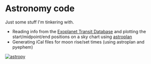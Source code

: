 # Astronomy code

Just some stuff I'm tinkering with.

- Reading info from the [Exoplanet Transit
  Database](http://var2.astro.cz/ETD/predictions.php) and plotting the start/midpoint/end positions on a sky chart using [astroplan](https://github.com/astropy/astroplan)
- Generating iCal files for moon rise/set times (using astroplan and pyephem)

[![astropy](http://img.shields.io/badge/powered%20by-AstroPy-orange.svg?style=flat)](http://www.astropy.org/) 
